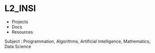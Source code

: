 # L2_INSI
- Projects
- Docs
- Resources

Subject : Programmation, Algorithms, Artificial Intelligence, Mathematics, Data Science
